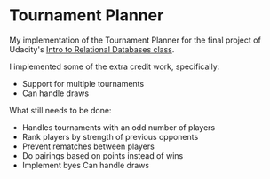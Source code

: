 Tournament Planner
==================

My implementation of the Tournament Planner for the final project of Udacity's [Intro to Relational Databases class](https://www.udacity.com/course/intro-to-relational-databases--ud197).

I implemented some of the extra credit work, specifically:
- Support for multiple tournaments
- Can handle draws

What still needs to be done:
- Handles tournaments with an odd number of players
- Rank players by strength of previous opponents
- Prevent rematches between players
- Do pairings based on points instead of wins
- Implement byes Can handle draws
